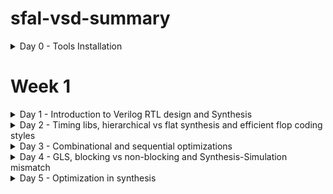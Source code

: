 # sfal-vsd-summary

<details>
	<summary>Day 0 - Tools Installation </summary>
	
# Day 0 - Tools Installation
## Yosys
A framework for Verilog RTL synthesis.
```
# Update package lists
sudo apt-get update

# Clone the Yosys repository
git clone [https://github.com/YosysHQ/yosys.git](https://github.com/YosysHQ/yosys.git)
cd yosys

# Install dependencies
sudo apt-get install build-essential clang bison flex \
	libreadline-dev gawk tcl-dev libffi-dev git \
	graphviz xdot pkg-config python3 libboost-system-dev \
	libboost-python-dev libboost-filesystem-dev zlib1g-dev

# Build and install
make config-gcc
make
sudo make install
```
## Icarus Verilog (iverilog)
A Verilog simulation and synthesis tool.
```
sudo apt-get update
sudo apt-get install iverilog
```
## GTKWave
A fully featured GTK+ based waveform viewer.
```
sudo apt-get update
sudo apt-get install gtkwave
```
## ngspice
A mixed-level/mixed-signal circuit simulator.
```
# First, download the tarball from [https://sourceforge.net/projects/ngspice/files/](https://sourceforge.net/projects/ngspice/files/)
# Then, run the following commands, replacing 'ngspice-XX' with the correct version number.
tar -zxvf ngspice-XX.tar.gz
cd ngspice-XX
mkdir release
cd release
../configure --with-x --with-readline=yes --disable-debug
make
sudo make install
```
## Magic
A VLSI layout tool.
```
# Install all dependencies at once
sudo apt-get install m4 tcsh csh libx11-dev tcl-dev tk-dev \
    libcairo2-dev mesa-common-dev libglu1-mesa-dev libncurses-dev

# Clone the repository
git clone [https://github.com/RTimothyEdwards/magic.git](https://github.com/RTimothyEdwards/magic.git)
cd magic

# Build and install
./configure
make
sudo make install
```
## OpenLANE
An automated RTL to GDSII flow that runs in a Docker environment.
```
1. Install Dependencies
sudo apt-get update
sudo apt-get upgrade
sudo apt install -y build-essential python3 python3-venv python3-pip make git
```
## 2. Install Docker
```
# Add Docker's official GPG key and set up the repository
sudo apt install apt-transport-https ca-certificates curl software-properties-common
curl -fsSL [https://download.docker.com/linux/ubuntu/gpg](https://download.docker.com/linux/ubuntu/gpg) | sudo gpg --dearmor -o /usr/share/keyrings/docker-archive-keyring.gpg
echo "deb [arch=amd64 signed-by=/usr/share/keyrings/docker-archive-keyring.gpg] [https://download.docker.com/linux/ubuntu](https://download.docker.com/linux/ubuntu) $(lsb_release -cs) stable" | sudo tee /etc/apt/sources.list.d/docker.list > /dev/null

# Install Docker Engine
sudo apt update
sudo apt install docker-ce docker-ce-cli containerd.io
```
## 3. Manage Docker Permissions
```
# Add your user to the 'docker' group to run commands without sudo
sudo groupadd docker
sudo usermod -aG docker $USER

# IMPORTANT: YOU MUST REBOOT YOUR SYSTEM NOW FOR THIS TO TAKE EFFECT
sudo reboot

# After rebooting, verify by running: docker run hello-world
```
## 4. Install OpenLANE
```
# Navigate to your home directory and clone the repository
cd $HOME
git clone [https://github.com/The-OpenROAD-Project/OpenLane.git](https://github.com/The-OpenROAD-Project/OpenLane.git)

# Go into the directory and build the environment
cd OpenLane
make

# Run the test set to ensure everything works
make test
```


  
# Day 0 - The Digital Chip Design and Verification Flow

This document outlines the standard process for taking an application from a high-level specification to a physical, manufactured microchip. The core principle is to create and verify the design at different levels of abstraction, ensuring the output remains consistent at every stage.

The ultimate goal is to ensure the final silicon chip's output (**O4**) matches the outputs from all previous stages of design and simulation (**O3**, **O2**, and **O1**).

`O4 == O3 == O2 == O1`



---

##  Stage 1: High-Level Modeling (Output O1)

Before designing any hardware, we first model the chip's intended application in a high-level language like C or C++. This model serves as a "golden reference" to ensure the logic is correct and meets the specification.

* **Goal:** Create a functional C model of the application's specification.
* **Process:**
    1.  The application logic is written in C.
    2.  A testbench, also in C, is created to provide inputs to the model and check its output.
    3.  The code is compiled using a standard C compiler (like GCC).
* **Verification:** The output from this stage is **O1**. We run the testbench to confirm that **O1** matches the expected result. This validates the core algorithm.

---

##  Stage 2: RTL Design (Output O2)

Once the high-level logic is confirmed, we create a "soft copy" of the hardware using a Hardware Description Language (HDL).

* **Goal:** Describe the hardware's behavior and structure in code.
* **Process:** The hardware design, including the processor and peripherals, is written in an HDL like Verilog or SystemVerilog. This is called the Register-Transfer Level (RTL) design.
* **Verification:** We run the same application from Stage 1 on a simulation of the RTL hardware. The output of this simulation is **O2**. The critical check here is to ensure `O2 == O1`. This proves that our hardware design correctly implements the application's logic.

---

##  Stage 3: Synthesis & SoC Integration (Output O3)

In this stage, the abstract RTL code is converted into a design made of actual logic gates, and all the chip's components are connected.

* **Goal:** Convert the RTL design into a gate-level netlist and integrate all components into a full System on a Chip (SoC).
* **Process:**
    1.  **Synthesis:** The RTL code is fed into a synthesis tool, which converts it into a **Gate Level Netlist**—a description using standard logic gates (AND, OR, etc.).
    2.  **Component Integration:** The synthesized netlist is combined with other essential blocks like **Macros** (reusable blocks like clock dividers) and **Analog IPs** (ADCs, PLLs).
    3.  **SoC Assembly:** All blocks are connected with General Purpose Input/Output (GPIOs) to create the complete SoC design.
* **Verification:** The application is run on a simulation of this final, integrated gate-level design. The output is **O3**. We must verify that `O3 == O2 == O1`.

---

##  Stage 4: Physical Design & Tapeout (GDSII)

This is where the digital design is transformed into a physical layout—a detailed blueprint for manufacturing.

* **Goal:** Create the final manufacturing file (**GDSII**).
* **Process:**
    1.  **Physical Design:** This involves **floorplanning** (arranging major blocks), **placement** (placing logic gates), and **routing** (drawing the metal wires to connect everything).
    2.  **GDSII Generation:** The final layout is saved in a GDSII file format, which is the blueprint sent to the factory (foundry).
    3.  **Final Checks:** The GDSII file undergoes rigorous checks like **DRC** (Design Rule Check) and **LVS** (Layout vs. Schematic).
* **Tapeout:** The process of sending the final, verified GDSII file to the manufacturing plant.

---

##  Stage 5: Chip Validation (Output O4)

After manufacturing, the physical chip is returned from the foundry. This is often called "Tape-in" or "Silicon Bring-up."

* **Goal:** Test the real silicon chip to ensure it works correctly.
* **Process:** The physical chip is placed on a test board, and the original C testbench is used to feed it inputs and measure its outputs.
* **Verification:** The output from the physical chip is **O4**. The final, ultimate verification is confirming that `O4 == O3 == O2 == O1`. If this holds true, the chip is ready for the market.

---

## Illustrative C Code Example (Stage 1)

Here is a simple example demonstrating Stage 1: creating a C model for a Multiply-Accumulate (MAC) application and testing it with a testbench.

### 1. `application_model.h` - The Header File
This file declares the function that our application model provides.
```c
#ifndef APPLICATION_MODEL_H
#define APPLICATION_MODEL_H

// This function represents the core logic of our application
int run_mac_operation(int a, int b, int c);

#endif // APPLICATION_MODEL_H
```
#### 2. `application_model.c` - The C Model
This file contains the actual C implementation of our application, which serves as the golden reference.
```
#include "application_model.h"

// Implementation of the MAC operation
// This is the "specification" or "golden reference" model
int run_mac_operation(int a, int b, int c) {
    int product = a * b;
    int result = product + c;
    return result;
}
```
### 3. `testbench.c` - The Testbench
This file tests our C model. It provides inputs, gets the output (O1), and compares it to a known correct answer.
```
#include <stdio.h>
#include "application_model.h"

int main() {
    // 1. Define test inputs
    int input_a = 10;
    int input_b = 5;
    int input_c = 20;

    // 2. Define the expected "golden" output for these inputs
    // Expected = (10 * 5) + 20 = 70
    int expected_o1 = 70;

    printf("--- C Testbench Running ---\n");
    printf("Inputs: a=%d, b=%d, c=%d\n", input_a, input_b, input_c);
    printf("Expected Output (O1): %d\n", expected_o1);

    // 3. Run the application model to get the actual output
    int actual_o1 = run_mac_operation(input_a, input_b, input_c);
    printf("Actual Output (O1) from C Model: %d\n", actual_o1);

    // 4. Verification Step: Compare actual output with expected output
    if (actual_o1 == expected_o1) {
        printf("VERIFICATION PASSED: actual_o1 == expected_o1\n");
    } else {
        printf("VERIFICATION FAILED: actual_o1 != expected_o1\n");
    }

    return 0;
}
```
### 4. `Makefile` - How to Compile
This file tells the `gcc` compiler how to build the final executable program.
```
# Makefile to compile the testbench and application model

# Compiler
CC = gcc

# Compiler flags
CFLAGS = -Wall -Werror

# Target executable name
TARGET = testbench

# Source files
SOURCES = testbench.c application_model.c

# Default rule to build the target
all: $(TARGET)

$(TARGET): $(SOURCES)
	$(CC) $(CFLAGS) -o $(TARGET) $(SOURCES)

# Rule to clean up generated files
clean:
	rm -f $(TARGET)
```
How to Run This Example
1. Save the four code blocks above into their respective files (`application_model.h`, `application_model.c`, `testbench.c`, `Makefile`).

2. Open a terminal in that directory.

3. Compile the code by running the `make` command:
```
make
```
### 4.Execute the compiled program:
```
./testbench
```
#### 5.You will see the following output, which confirms that the C model passed the test.
```
--- C Testbench Running ---
Inputs: a=10, b=5, c=20
Expected Output (O1): 70
Actual Output (O1) from C Model: 70
VERIFICATION PASSED: actual_o1 == expected_o1
```
</details>

# Week 1 

<details>
	<summary>Day 1 - Introduction to Verilog RTL design and Synthesis </summary>

#  Day 1 - Introduction to Verilog RTL design and Synthesis
This section provides an introduction to Verilog RTL design and synthesis, covering the basics of the open-source simulator iverilog, practical labs using iverilog and gtkwave, an introduction to Yosys and logic synthesis, and hands-on labs with Yosys and Sky130 PDKs.


## Introduction to open-source simulator iverilog
Icarus Verilog is an open-source Verilog simulator that allows for the simulation of digital circuits described in the Verilog Hardware Description Language (HDL). It is a valuable tool for debugging and verifying the functionality of your designs before they are synthesized into hardware. This section will cover the basics of installing and using iverilog to compile and simulate your Verilog code.

## Labs using iverilog and gtkwave

### Lab1
In these labs, you will get hands-on experience with iverilog and the GTKWave waveform viewer. You will learn how to write simple Verilog modules, create testbenches to verify their functionality, and use GTKWave to visualize the simulation results. This will help you understand the behavior of your designs and debug any issues.

![](IMG/Lab1.png)

## Introduction to Yosys and Logic synthesis
Yosys is an open-source synthesis tool that converts your Verilog RTL code into a netlist, which is a description of the circuit in terms of logic gates. This section will introduce the fundamental concepts of logic synthesis, including how Yosys optimizes your design for area and performance.

## Labs using Yosys and Sky130 PDKs
These labs will guide you through the process of synthesizing your Verilog designs using Yosys and the Sky130 Process Design Kit (PDK). You will learn how to set up the synthesis flow, generate a netlist, and analyze the results. This will give you practical experience in preparing a design for fabrication.
</Details>


<Details>
<summary>Day 2 - Timing libs, hierarchical vs flat synthesis and efficient flop coding styles</summary>

# Day 2 - Timing libs, hierarchical vs flat synthesis and efficient flop coding styles
	This section focuses on timing libraries, the differences between hierarchical and flat synthesis approaches, and best practices for efficient flip-flop coding styles.

## Introduction to timing .libs
Timing libraries, or .lib files, are crucial for static timing analysis (STA). They contain detailed information about the timing characteristics of the standard cells used in your design. This section will explain the structure and content of these libraries and how they are used to verify that your design meets its timing requirements.

## Hierarchical vs Flat Synthesis
This section explores two different approaches to synthesis: hierarchical and flat. Hierarchical synthesis synthesizes each module of the design independently, which can be faster and easier to manage for large designs. Flat synthesis, on the other hand, synthesizes the entire design as a single unit, which can result in better optimization but may be more computationally intensive.

## Various Flop Coding Styles and optimization
The way you code your flip-flops in Verilog can have a significant impact on the performance and area of your synthesized circuit. This section will cover different coding styles for flip-flops and discuss how to write efficient and synthesizable code that meets your design goals.
</details>

<details>
<summary>Day 3 - Combinational and sequential optimizations</summary>
	
# Day 3 - Combinational and sequential optimizations

This section delves into the various optimization techniques used for both combinational and sequential logic during the synthesis process.

## Introduction to optimizations
Synthesis tools employ a wide range of optimization techniques to improve the quality of your design. This section provides an overview of these optimizations and explains how they help to reduce area, improve performance, and minimize power consumption.

## Combinational logic optimizations
This section focuses on optimization techniques specifically for combinational logic. Topics will include logic simplification, Boolean algebra, and other methods used to reduce the complexity of the circuit while preserving its functionality.

## Sequential logic optimizations
This section covers optimization techniques for sequential logic, such as state machine encoding, retiming, and clock gating. These techniques are used to improve the timing and power characteristics of your sequential circuits.

## Sequential optimizations for unused outputs
In some cases, the outputs of sequential elements may not be used by any other part of the design. This section will discuss how synthesis tools can identify and remove these unused outputs to reduce the overall area of the circuit.
</details>

<details>
	
<summary> Day 4 - GLS, blocking vs non-blocking and Synthesis-Simulation mismatch </summary>
	
# Day 4 - GLS, blocking vs non-blocking and Synthesis-Simulation mismatch
This section covers Gate-Level Simulation (GLS), the important distinction between blocking and non-blocking assignments, and the potential for mismatches between synthesis and simulation results.

## GLS, Synthesis-Simulation mismatch and Blocking/Non-blocking statements
Gate-Level Simulation (GLS) is a type of simulation that is performed on the synthesized netlist. It is used to verify the functionality and timing of the design after it has been optimized by the synthesis tool. This section will also discuss the critical difference between blocking (=) and non-blocking (<=) assignments in Verilog and how they can lead to synthesis-simulation mismatches if not used correctly.

## Labs on GLS and Synthesis-Simulation Mismatch
In these labs, you will perform Gate-Level Simulations on your synthesized designs and learn how to identify and debug synthesis-simulation mismatches. This will give you a deeper understanding of the importance of writing synthesizable Verilog code.

## Labs on synth-sim mismatch for blocking statement
These labs will focus specifically on how the use of blocking statements can lead to synthesis-simulation mismatches. You will see practical examples of this issue and learn how to avoid it in your own designs.
</details>

<details>

<summary>Day 5 - Optimization in synthesis</summary>
	
# Day 5 - Optimization in synthesis
This section explores advanced optimization techniques used in synthesis, focusing on control structures like if and case statements, as well as for loops and generate blocks.

## If Case constructs
This section will discuss how synthesis tools handle if and case statements in Verilog. You will learn how these constructs are translated into logic gates and how different coding styles can affect the quality of the synthesized circuit.

## Labs on "Incomplete If Case"
In these labs, you will learn about the concept of "incomplete if case" statements and how they can lead to the inference of latches in your design. You will see how to identify and fix these issues to ensure that your design is purely combinational.

## Labs on "Incomplete overlapping Case"
These labs will cover the topic of "incomplete overlapping case" statements. You will learn how these constructs can lead to unexpected behavior in your synthesized circuit and how to write your code to avoid these issues.

## for loop and for generate
This section will explore the use of for loops and generate blocks in Verilog. You will learn how these constructs can be used to create regular and scalable hardware structures and how they are handled by the synthesis tool.

## Labs on "for loop" and "for generate"
In these labs, you will get hands-on experience with for loops and generate blocks. You will learn how to use these constructs to create complex hardware designs and how to write efficient and synthesizable code.
</details>
